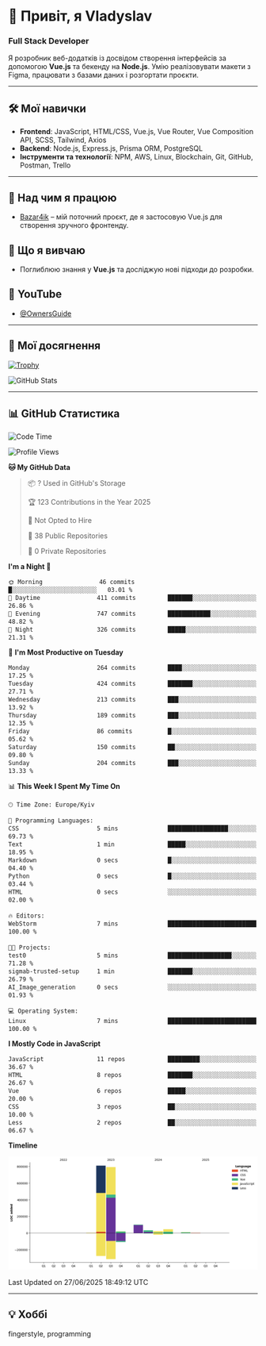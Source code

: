 # 👋 Привіт, я Vladyslav  
### Full Stack Developer  

Я розробник веб-додатків із досвідом створення інтерфейсів за допомогою **Vue.js** та бекенду на **Node.js**. Умію реалізовувати макети з Figma, працювати з базами даних і розгортати проєкти.

---

## 🛠 Мої навички  
- **Frontend**: JavaScript, HTML/CSS, Vue.js, Vue Router, Vue Composition API, SCSS, Tailwind, Axios  
- **Backend**: Node.js, Express.js, Prisma ORM, PostgreSQL  
- **Інструменти та технології**: NPM, AWS, Linux, Blockchain, Git, GitHub, Postman, Trello  

---

## 🔭 Над чим я працюю  
- [Bazar4ik](https://github.com/owner6/bazar4ik-front) – мій поточний проєкт, де я застосовую Vue.js для створення зручного фронтенду.

## 🌱 Що я вивчаю  
- Поглиблюю знання у **Vue.js** та досліджую нові підходи до розробки.

## 🎥 YouTube  
- [@OwnersGuide](https://www.youtube.com/@OwnersGuide-)
  
---

## 🌟 Мої досягнення  
[![Trophy](https://github-profile-trophy.vercel.app/?username=owner6&theme=default)](https://github.com/ryo-ma/github-profile-trophy)

<div align="left">
  <img src="https://github-readme-stats.vercel.app/api?username=owner6&show_icons=true&theme=default" alt="GitHub Stats"/>
</div>

---

## 📊 GitHub Статистика  
<!--START_SECTION:waka-->
![Code Time](http://img.shields.io/badge/Code%20Time-54%20hrs%2037%20mins-blue)

![Profile Views](http://img.shields.io/badge/Profile%20Views-1-blue)

**🐱 My GitHub Data** 

> 📦 ? Used in GitHub's Storage 
 > 
> 🏆 123 Contributions in the Year 2025
 > 
> 🚫 Not Opted to Hire
 > 
> 📜 38 Public Repositories 
 > 
> 🔑 0 Private Repositories 
 > 
**I'm a Night 🦉** 

```text
🌞 Morning                46 commits          █░░░░░░░░░░░░░░░░░░░░░░░░   03.01 % 
🌆 Daytime                411 commits         ███████░░░░░░░░░░░░░░░░░░   26.86 % 
🌃 Evening                747 commits         ████████████░░░░░░░░░░░░░   48.82 % 
🌙 Night                  326 commits         █████░░░░░░░░░░░░░░░░░░░░   21.31 % 
```
📅 **I'm Most Productive on Tuesday** 

```text
Monday                   264 commits         ████░░░░░░░░░░░░░░░░░░░░░   17.25 % 
Tuesday                  424 commits         ███████░░░░░░░░░░░░░░░░░░   27.71 % 
Wednesday                213 commits         ███░░░░░░░░░░░░░░░░░░░░░░   13.92 % 
Thursday                 189 commits         ███░░░░░░░░░░░░░░░░░░░░░░   12.35 % 
Friday                   86 commits          █░░░░░░░░░░░░░░░░░░░░░░░░   05.62 % 
Saturday                 150 commits         ██░░░░░░░░░░░░░░░░░░░░░░░   09.80 % 
Sunday                   204 commits         ███░░░░░░░░░░░░░░░░░░░░░░   13.33 % 
```


📊 **This Week I Spent My Time On** 

```text
🕑︎ Time Zone: Europe/Kyiv

💬 Programming Languages: 
CSS                      5 mins              █████████████████░░░░░░░░   69.73 % 
Text                     1 min               █████░░░░░░░░░░░░░░░░░░░░   18.95 % 
Markdown                 0 secs              █░░░░░░░░░░░░░░░░░░░░░░░░   04.40 % 
Python                   0 secs              █░░░░░░░░░░░░░░░░░░░░░░░░   03.44 % 
HTML                     0 secs              ░░░░░░░░░░░░░░░░░░░░░░░░░   02.00 % 

🔥 Editors: 
WebStorm                 7 mins              █████████████████████████   100.00 % 

🐱‍💻 Projects: 
test0                    5 mins              ██████████████████░░░░░░░   71.28 % 
sigmab-trusted-setup     1 min               ███████░░░░░░░░░░░░░░░░░░   26.79 % 
AI_Image_generation      0 secs              ░░░░░░░░░░░░░░░░░░░░░░░░░   01.93 % 

💻 Operating System: 
Linux                    7 mins              █████████████████████████   100.00 % 
```

**I Mostly Code in JavaScript** 

```text
JavaScript               11 repos            █████████░░░░░░░░░░░░░░░░   36.67 % 
HTML                     8 repos             ███████░░░░░░░░░░░░░░░░░░   26.67 % 
Vue                      6 repos             █████░░░░░░░░░░░░░░░░░░░░   20.00 % 
CSS                      3 repos             ██░░░░░░░░░░░░░░░░░░░░░░░   10.00 % 
Less                     2 repos             ██░░░░░░░░░░░░░░░░░░░░░░░   06.67 % 
```



**Timeline**

![Lines of Code chart](https://raw.githubusercontent.com/owner6/owner6/main/assets/bar_graph.png)


 Last Updated on 27/06/2025 18:49:12 UTC
<!--END_SECTION:waka-->




---

## 💡 Хоббі  
fingerstyle, programming  
